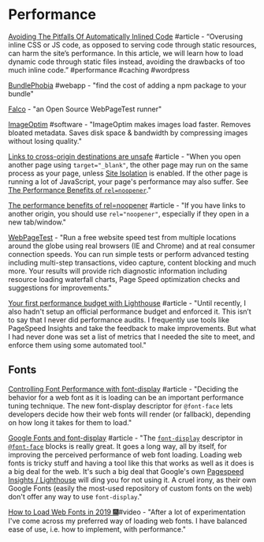 # Performance

[Avoiding The Pitfalls Of Automatically Inlined Code](https://www.smashingmagazine.com/2018/11/pitfalls-automatically-inlined-code/) \#article - “Overusing inline CSS or JS code, as opposed to serving code through static resources, can harm the site’s performance. In this article, we will learn how to load dynamic code through static files instead, avoiding the drawbacks of too much inline code.” \#performance \#caching \#wordpress

[BundlePhobia](https://bundlephobia.com/) \#webapp - "find the cost of adding a npm package to your bundle"

[Falco](https://getfal.co/) - "an Open Source WebPageTest runner"

[ImageOptim](https://imageoptim.com/mac) \#software - "ImageOptim makes images load faster. Removes bloated metadata. Saves disk space & bandwidth by compressing images without losing quality."

[Links to cross-origin destinations are unsafe](https://developers.google.com/web/tools/lighthouse/audits/noopener?utm_source=lighthouse&utm_medium=extension) \#article - "When you open another page using `target="_blank"`, the other page may run on the same process as your page, unless [Site Isolation](https://developers.google.com/web/updates/2018/07/site-isolation) is enabled. If the other page is running a lot of JavaScript, your page's performance may also suffer. See [The Performance Benefits of `rel=noopener`](https://jakearchibald.com/2016/performance-benefits-of-rel-noopener/)."

[The performance benefits of rel=noopener](https://jakearchibald.com/2016/performance-benefits-of-rel-noopener/) \#article - "If you have links to another origin, you should use `rel="noopener"`, especially if they open in a new tab/window."

[WebPageTest](https://www.webpagetest.org/) - "Run a free website speed test from multiple locations around the globe using real browsers \(IE and Chrome\) and at real consumer connection speeds. You can run simple tests or perform advanced testing including multi-step transactions, video capture, content blocking and much more. Your results will provide rich diagnostic information including resource loading waterfall charts, Page Speed optimization checks and suggestions for improvements."

[Your first performance budget with Lighthouse](https://bitsofco.de/your-first-performance-budget-with-lighthouse/) \#article - "Until recently, I also hadn't setup an official performance budget and enforced it. This isn’t to say that I never did performance audits. I frequently use tools like PageSpeed Insights and take the feedback to make improvements. But what I had never done was set a list of metrics that I needed the site to meet, and enforce them using some automated tool."

## Fonts

[Controlling Font Performance with font-display](https://developers.google.com/web/updates/2016/02/font-display?utm_source=lighthouse&utm_medium=extension) \#article - "Deciding the behavior for a web font as it is loading can be an important performance tuning technique. The new font-display descriptor for `@font-face` lets developers decide how their web fonts will render \(or fallback\), depending on how long it takes for them to load."

[Google Fonts and font-display](https://css-tricks.com/google-fonts-and-font-display/) \#article - "The [`font-display`](https://css-tricks.com/almanac/properties/f/font-display/) descriptor in [`@font-face`](https://css-tricks.com/snippets/css/using-font-face/) blocks is really great. It goes a long way, all by itself, for improving the perceived performance of web font loading. Loading web fonts is tricky stuff and having a tool like this that works as well as it does is a big deal for the web. It's such a big deal that Google's own [Pagespeed Insights / Lighthouse](https://developers.google.com/speed/pagespeed/insights/) will ding you for not using it. A cruel irony, as their own Google Fonts \(easily the most-used repository of custom fonts on the web\) don't offer any way to use `font-display`."

[How to Load Web Fonts in 2019 🎆](https://www.youtube.com/watch?v=s-G1m23Emlk)\#video - "After a lot of experimentation I've come across my preferred way of loading web fonts. I have balanced ease of use, i.e. how to implement, with performance."

